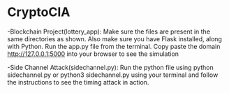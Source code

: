 # CryptoCIA

-Blockchain Project(lottery_app): 
Make sure the files are present in the same directories as shown. Also make sure you have Flask installed, along with Python. Run the app.py file from the terminal. Copy paste the domain http://127.0.0.1:5000 into your browser to see the simulation

-Side Channel Attack(sidechannel.py):
Run the python file using python sidechannel.py or python3 sidechannel.py using your terminal and follow the instructions to see the timing attack in action.
